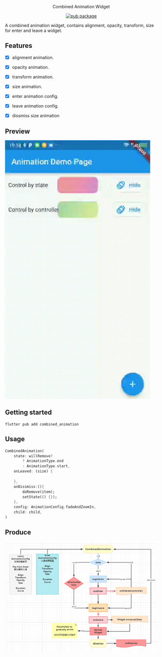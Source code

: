 <center>Combined Animation Widget</center>

<center>

[![pub package](https://img.shields.io/pub/v/combined_animation.svg)](https://pub.dartlang.org/packages/combined_animation)

</center>

A combined animation widget, contains alignment, opacity, transform, size for enter and leave a widget.

## Features

- [x] alignment animation.
- [x] opacity animation.
- [x] transform animation.
- [x] size animation.

- [x] enter animation config.
- [x] leave animation config.

- [x] dissmiss size animation

## Preview

![preview](preview/preview.gif "preview")

## Getting started

```shell
flutter pub add combined_animation
```

## Usage

```dart
CombinedAnimation(
    state: willRemove?
        ? AnimationType.end
        : AnimationType.start,
    onLeaved: (size) {
        
    },
    onDissmiss:(){
        doRemove(item);
        setState(() {});
    },
    config: AnimationConfig.fadeAndZoomIn,
    child: child,
)
```

## Produce

![Produce](preview/produce.png)